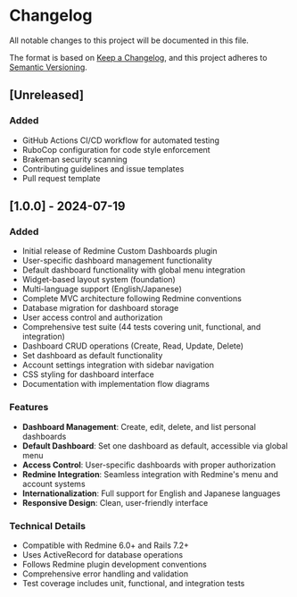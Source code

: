 # Changelog

All notable changes to this project will be documented in this file.

The format is based on [Keep a Changelog](https://keepachangelog.com/en/1.0.0/),
and this project adheres to [Semantic Versioning](https://semver.org/spec/v2.0.0.html).

## [Unreleased]

### Added
- GitHub Actions CI/CD workflow for automated testing
- RuboCop configuration for code style enforcement
- Brakeman security scanning
- Contributing guidelines and issue templates
- Pull request template

## [1.0.0] - 2024-07-19

### Added
- Initial release of Redmine Custom Dashboards plugin
- User-specific dashboard management functionality
- Default dashboard functionality with global menu integration
- Widget-based layout system (foundation)
- Multi-language support (English/Japanese)
- Complete MVC architecture following Redmine conventions
- Database migration for dashboard storage
- User access control and authorization
- Comprehensive test suite (44 tests covering unit, functional, and integration)
- Dashboard CRUD operations (Create, Read, Update, Delete)
- Set dashboard as default functionality
- Account settings integration with sidebar navigation
- CSS styling for dashboard interface
- Documentation with implementation flow diagrams

### Features
- **Dashboard Management**: Create, edit, delete, and list personal dashboards
- **Default Dashboard**: Set one dashboard as default, accessible via global menu
- **Access Control**: User-specific dashboards with proper authorization
- **Redmine Integration**: Seamless integration with Redmine's menu and account systems
- **Internationalization**: Full support for English and Japanese languages
- **Responsive Design**: Clean, user-friendly interface

### Technical Details
- Compatible with Redmine 6.0+ and Rails 7.2+
- Uses ActiveRecord for database operations
- Follows Redmine plugin development conventions
- Comprehensive error handling and validation
- Test coverage includes unit, functional, and integration tests